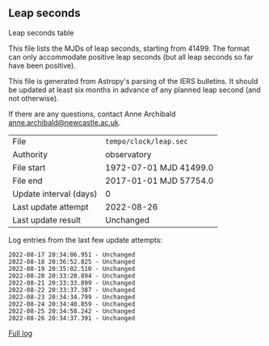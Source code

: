 
## Leap seconds

Leap seconds table

This file lists the MJDs of leap seconds, starting from 41499.
The format can only accommodate positive leap seconds (but all
leap seconds so far have been positive).

This file is generated from Astropy's parsing of the IERS
bulletins. It should be updated at least six months in advance
of any planned leap second (and not otherwise).

If there are any questions, contact Anne Archibald
<anne.archibald@newcastle.ac.uk>.

|     |     |
|:--- |:--- |
| File | `tempo/clock/leap.sec` |
| Authority | observatory |
| File start | 1972-07-01 MJD 41499.0 |
| File end | 2017-01-01 MJD 57754.0 |
| Update interval (days) | 0 |
| Last update attempt | 2022-08-26 |
| Last update result | Unchanged |

Log entries from the last few update attempts:
```
2022-08-17 20:34:06.951 - Unchanged
2022-08-18 20:36:52.825 - Unchanged
2022-08-19 20:35:02.510 - Unchanged
2022-08-20 20:33:20.894 - Unchanged
2022-08-21 20:33:33.899 - Unchanged
2022-08-22 20:33:37.387 - Unchanged
2022-08-23 20:34:34.799 - Unchanged
2022-08-24 20:34:40.859 - Unchanged
2022-08-25 20:34:58.242 - Unchanged
2022-08-26 20:34:37.391 - Unchanged
```
[Full log](https://raw.githubusercontent.com/ipta/pulsar-clock-corrections/main/log/tempo/clock/leap.sec.log)
